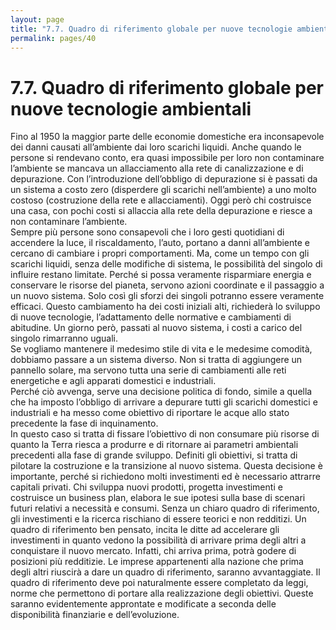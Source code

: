 ```yaml
---
layout: page
title: "7.7. Quadro di riferimento globale per nuove tecnologie ambientali"
permalink: pages/40
---
```


# 7.7\. Quadro di riferimento globale per nuove tecnologie ambientali

Fino al 1950 la maggior parte delle economie domestiche era inconsapevole dei danni causati all’ambiente dai loro scarichi liquidi. Anche quando le persone si rendevano conto, era quasi impossibile per loro non contaminare l’ambiente se mancava un allacciamento alla rete di canalizzazione e di depurazione. Con l’introduzione dell’obbligo di depurazione si è passati da un sistema a costo zero (disperdere gli scarichi nell’ambiente) a uno molto costoso (costruzione della rete e allacciamenti). Oggi però chi costruisce una casa, con pochi costi si allaccia alla rete della depurazione e riesce a non contaminare l’ambiente.  
 Sempre più persone sono consapevoli che i loro gesti quotidiani di accendere la luce, il riscaldamento, l’auto, portano a danni all’ambiente e cercano di cambiare i propri comportamenti. Ma, come un tempo con gli scarichi liquidi, senza delle modifiche di sistema, le possibilità del singolo di influire restano limitate. Perché si possa veramente risparmiare energia e conservare le risorse del pianeta, servono azioni coordinate e il passaggio a un nuovo sistema. Solo così gli sforzi dei singoli potranno essere veramente efficaci. Questo cambiamento ha dei costi iniziali alti, richiederà lo sviluppo di nuove tecnologie, l’adattamento delle normative e cambiamenti di abitudine. Un giorno però, passati al nuovo sistema, i costi a carico del singolo rimarranno uguali.  
 Se vogliamo mantenere il medesimo stile di vita e le medesime comodità, dobbiamo passare a un sistema diverso. Non si tratta di aggiungere un pannello solare, ma servono tutta una serie di cambiamenti alle reti energetiche e agli apparati domestici e industriali.  
 Perché ciò avvenga, serve una decisione politica di fondo, simile a quella che ha imposto l’obbligo di arrivare a depurare tutti gli scarichi domestici e industriali e ha messo come obiettivo di riportare le acque allo stato precedente la fase di inquinamento.  
 In questo caso si tratta di fissare l’obiettivo di non consumare più risorse di quanto la Terra riesca a produrre e di ritornare ai parametri ambientali precedenti alla fase di grande sviluppo. Definiti gli obiettivi, si tratta di pilotare la costruzione e la transizione al nuovo sistema. Questa decisione è importante, perché si richiedono molti investimenti ed è necessario attrarre capitali privati. Chi sviluppa nuovi prodotti, progetta investimenti e costruisce un business plan, elabora le sue ipotesi sulla base di scenari futuri relativi a necessità e consumi. Senza un chiaro quadro di riferimento, gli investimenti e la ricerca rischiano di essere teorici e non redditizi. Un quadro di riferimento ben pensato, incita le ditte ad accelerare gli investimenti in quanto vedono la possibilità di arrivare prima degli altri a conquistare il nuovo mercato. Infatti, chi arriva prima, potrà godere di posizioni più redditizie. Le imprese appartenenti alla nazione che prima degli altri riuscirà a dare un quadro di riferimento, saranno avvantaggiate. Il quadro di riferimento deve poi naturalmente essere completato da leggi, norme che permettono di portare alla realizzazione degli obiettivi. Queste saranno evidentemente approntate e modificate a seconda delle disponibilità finanziarie e dell’evoluzione.

